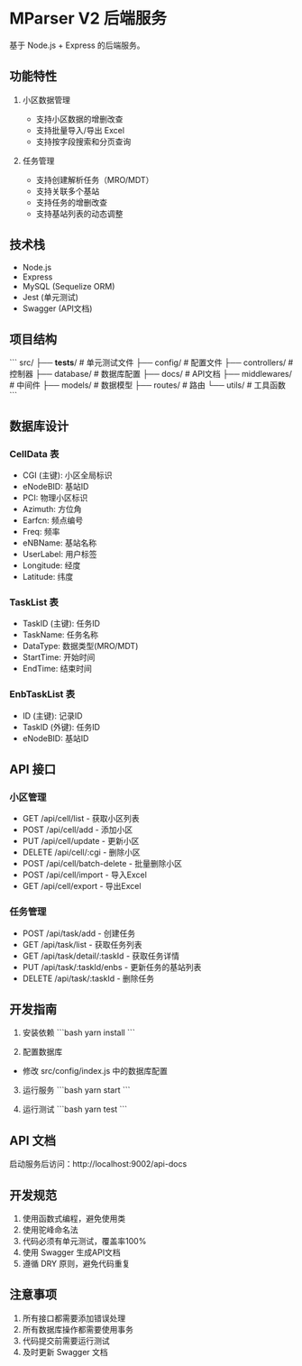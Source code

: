 # MParser V2 后端服务

基于 Node.js + Express 的后端服务。

## 功能特性

1. 小区数据管理
   - 支持小区数据的增删改查
   - 支持批量导入/导出 Excel
   - 支持按字段搜索和分页查询

2. 任务管理
   - 支持创建解析任务（MRO/MDT）
   - 支持关联多个基站
   - 支持任务的增删改查
   - 支持基站列表的动态调整

## 技术栈

- Node.js
- Express
- MySQL (Sequelize ORM)
- Jest (单元测试)
- Swagger (API文档)

## 项目结构

\`\`\`
src/
├── __tests__/          # 单元测试文件
├── config/            # 配置文件
├── controllers/       # 控制器
├── database/         # 数据库配置
├── docs/             # API文档
├── middlewares/      # 中间件
├── models/           # 数据模型
├── routes/           # 路由
└── utils/            # 工具函数
\`\`\`

## 数据库设计

### CellData 表
- CGI (主键): 小区全局标识
- eNodeBID: 基站ID
- PCI: 物理小区标识
- Azimuth: 方位角
- Earfcn: 频点编号
- Freq: 频率
- eNBName: 基站名称
- UserLabel: 用户标签
- Longitude: 经度
- Latitude: 纬度

### TaskList 表
- TaskID (主键): 任务ID
- TaskName: 任务名称
- DataType: 数据类型(MRO/MDT)
- StartTime: 开始时间
- EndTime: 结束时间

### EnbTaskList 表
- ID (主键): 记录ID
- TaskID (外键): 任务ID
- eNodeBID: 基站ID

## API 接口

### 小区管理
- GET /api/cell/list - 获取小区列表
- POST /api/cell/add - 添加小区
- PUT /api/cell/update - 更新小区
- DELETE /api/cell/:cgi - 删除小区
- POST /api/cell/batch-delete - 批量删除小区
- POST /api/cell/import - 导入Excel
- GET /api/cell/export - 导出Excel

### 任务管理
- POST /api/task/add - 创建任务
- GET /api/task/list - 获取任务列表
- GET /api/task/detail/:taskId - 获取任务详情
- PUT /api/task/:taskId/enbs - 更新任务的基站列表
- DELETE /api/task/:taskId - 删除任务

## 开发指南

1. 安装依赖
\`\`\`bash
yarn install
\`\`\`

2. 配置数据库
- 修改 src/config/index.js 中的数据库配置

3. 运行服务
\`\`\`bash
yarn start
\`\`\`

4. 运行测试
\`\`\`bash
yarn test
\`\`\`

## API 文档

启动服务后访问：http://localhost:9002/api-docs

## 开发规范

1. 使用函数式编程，避免使用类
2. 使用驼峰命名法
3. 代码必须有单元测试，覆盖率100%
4. 使用 Swagger 生成API文档
5. 遵循 DRY 原则，避免代码重复

## 注意事项

1. 所有接口都需要添加错误处理
2. 所有数据库操作都需要使用事务
3. 代码提交前需要运行测试
4. 及时更新 Swagger 文档
